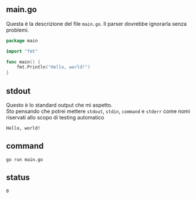 ## main.go
Questa è la descrizione del file `main.go`. Il parser dovrebbe ignorarla senza problemi.  
```go
package main

import "fmt"

func main() {
    fmt.Println("Hello, world!")
}
```

## stdout
Questo è lo standard output che mi aspetto.  
Sto pensando che potrei mettere `stdout`, `stdin`, `command` e `stderr` come nomi riservati allo scopo di testing automatico
```
Hello, world!
```

## command
```
go run main.go
```

## status
```
0
```